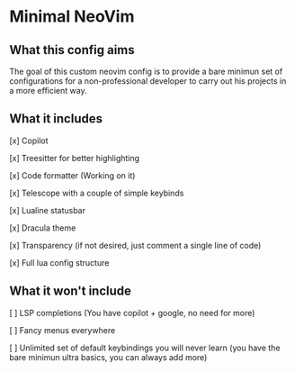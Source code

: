 # Minimal NeoVim

## What this config aims
The goal of this custom neovim config is to provide a bare minimun set of configurations for a non-professional developer to carry out his projects in a more efficient way.

## What it includes
[x] Copilot

[x] Treesitter for better highlighting

[x] Code formatter (Working on it)

[x] Telescope with a couple of simple keybinds

[x] Lualine statusbar

[x] Dracula theme

[x] Transparency (if not desired, just comment a single line of code)

[x] Full lua config structure

## What it won't include

[ ] LSP completions (You have copilot + google, no need for more)

[ ] Fancy menus everywhere

[ ] Unlimited set of default keybindings you will never learn (you have the bare minimun ultra basics, you can always add more)
